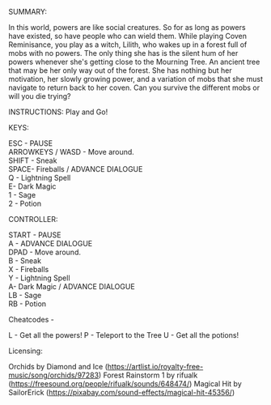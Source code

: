 SUMMARY: 

In this world, powers are like social creatures. So for as long as powers have existed, so have people who can wield them. While playing Coven Reminisance, you play as a witch, Lilith, who wakes up in a forest full of mobs with no powers. The only thing she has is the silent hum of her powers whenever she's getting close to the Mourning Tree. An ancient tree that may be her only way out of the forest. She has nothing but her motivation, her slowly growing power, and a variation of mobs that she must navigate to return back to her coven. Can you survive the different mobs or will you die trying?

INSTRUCTIONS:
Play and Go!

KEYS:

ESC - PAUSE <br />
ARROWKEYS / WASD - Move around. <br />
SHIFT - Sneak <br />
SPACE- Fireballs / ADVANCE DIALOGUE <br />
Q - Lightning Spell <br />
E- Dark Magic <br />
1 - Sage <br />
2 - Potion <br />

CONTROLLER:

START - PAUSE <br />
A - ADVANCE DIALOGUE <br />
DPAD - Move around. <br />
B - Sneak <br />
X - Fireballs <br />
Y - Lightning Spell <br />
A- Dark Magic / ADVANCE DIALOGUE <br />
LB - Sage <br />
RB - Potion <br />


Cheatcodes - 

L - Get all the powers!
P - Teleport to the Tree
U - Get all the potions!


Licensing: 

Orchids by Diamond and Ice (https://artlist.io/royalty-free-music/song/orchids/97283)
Forest Rainstorm 1 by rifualk (https://freesound.org/people/rifualk/sounds/648474/)
Magical Hit by SailorErick (https://pixabay.com/sound-effects/magical-hit-45356/)
